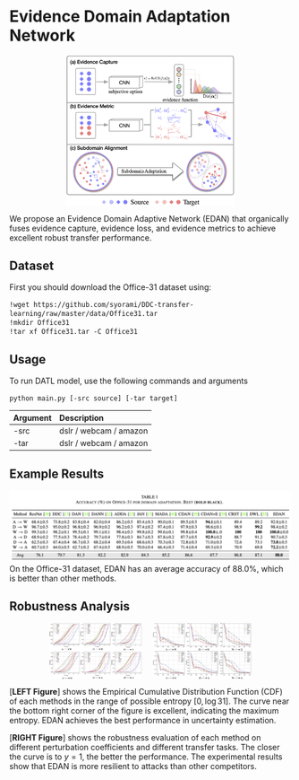 # Evidence Domain Adaptation Network

<div  align="center">    
    <img src="imgs/wang1.png" width = "300" alt="EDAN" align=center />
</div>

We propose an Evidence Domain Adaptive Network (EDAN) that organically fuses evidence capture, evidence loss, and evidence metrics to achieve excellent robust transfer performance. 

## Dataset

First you should download the Office-31 dataset using:
```
!wget https://github.com/syorami/DDC-transfer-learning/raw/master/data/Office31.tar
!mkdir Office31
!tar xf Office31.tar -C Office31
```

## Usage

To run DATL model, use the following commands and arguments
```
python main.py [-src source] [-tar target]
```

| Argument | Description
| :--- | :----------
-src| dslr / webcam / amazon
-tar | dslr / webcam / amazon


## Example Results

![Evidence Domain Results](imgs/wang4.png)
On the Office-31 dataset, EDAN has an average accuracy of 88.0\%, which is better than other methods.

## Robustness Analysis
 <!-- With Out-of-distribution Sample -->
<div  align="center">    
    <img src="imgs/wang2.png" height = "100" alt="EDAN" align=center /> &nbsp &nbsp
    <img src="imgs/wang3.png" height = "100" alt="EDAN" align=center />
</div>

<!-- ![Robustness Out-of-distribution](imgs/wang2.png) -->

[**LEFT Figure**] shows the Empirical Cumulative Distribution Function (CDF) of each methods in the range of possible entropy $[0, \log31]$.
The curve near the bottom right corner of the figure is excellent, indicating the maximum entropy. 
EDAN achieves the best performance in uncertainty estimation.


<!-- ## Robustness Analysis With Adversarial Sample -->
<!-- ![Robustness Adversarial](imgs/wang3.png) -->
[**RIGHT Figure**]  shows the robustness evaluation of each method on different perturbation coefficients and different transfer tasks.
The closer the curve is to $y=1$, the better the performance.
The experimental results show that EDAN is more resilient to attacks than other competitors.

